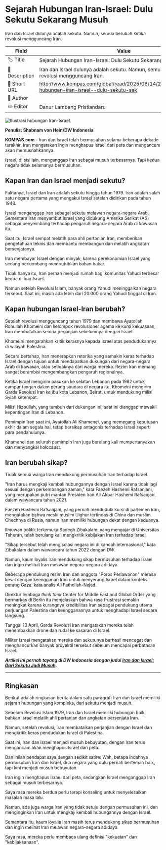 # Sejarah Hubungan Iran-Israel: Dulu Sekutu Sekarang Musuh

Iran dan Israel dulunya adalah sekutu. Namun, semua berubah ketika revolusi mengguncang Iran.

| Field         | Value                                                       |
|---------------|-------------------------------------------------------------|
| 🏷️ Title       | Sejarah Hubungan Iran-Israel: Dulu Sekutu Sekarang Musuh |
| 📝 Description | Iran dan Israel dulunya adalah sekutu. Namun, semua berubah ketika revolusi mengguncang Iran. |
| 🔗 Short URL   | http://www.kompas.com/global/read/2025/06/14/230100370/sejarah-hubungan-iran-israel--dulu-sekutu-sek |
| 👤 Author      |  |
| ✏️ Editor      | Danur Lambang Pristiandaru |

![Ilustrasi hubungan Iran-Israel.](https://asset.kompas.com/crops/NyD5tJKdbPz2JbcJtuH3B22o5wQ=/103x0:890x525/750x500/data/photo/2025/06/14/684d8f972c57a.jpg)

**Penulis: Shabnam von Hein/DW Indonesia**

**KOMPAS.com** - Iran dan Israel telah bermusuhan selama beberapa dekade terakhir. Iran mengatakan ingin menghapus Israel dari peta dan mengancam akan memusnahkannya. 

Israel, di sisi lain, menganggap Iran sebagai musuh terbesarnya. Tapi kedua negara tidak selamanya bermusuhan.

## Kapan Iran dan Israel menjadi sekutu?

Faktanya, Israel dan Iran adalah sekutu hingga tahun 1979. Iran adalah salah satu negara pertama yang mengakui Israel setelah didirikan pada tahun 1948. 

Israel menganggap Iran sebagai sekutu melawan negara-negara Arab. Sementara Iran menyambut Israel yang didukung Amerika Serikat (AS) sebagai penyeimbang terhadap pengaruh negara-negara Arab di kawasan itu.

Saat itu, Israel sempat melatih para ahli pertanian Iran, memberikan pengetahuan teknis dan membantu membangun dan melatih angkatan bersenjatanya. 

Iran membayar Israel dengan minyak, karena perekonomian Israel yang sedang berkembang membutuhkan bahan bakar.

Tidak hanya itu, Iran pernah menjadi rumah bagi komunitas Yahudi terbesar kedua di luar Israel.

Namun setelah Revolusi Islam, banyak orang Yahudi meninggalkan negara tersebut. Saat ini, masih ada lebih dari 20.000 orang Yahudi tinggal di Iran.

## Kapan hubungan Israel-Iran berubah?

Setelah revolusi mengguncang tahun 1979 dan membawa Ayatollah Rohullah Khomeini dan kelompok revolusioner agama ke kursi kekuasaan, Iran membatalkan semua perjanjian sebelumnya dengan Israel.

Khomeini mengarahkan kritik kerasnya kepada Israel atas pendudukannya di wilayah Palestina.

Secara bertahap, Iran menerapkan retorika yang semakin keras terhadap Israel dengan tujuan untuk mendapatkan dukungan dari negara-negara Arab di kawasan, atau setidaknya dari warga mereka. Rezim Iran memang sangat berambisi mengembangkan pengaruh regionalnya.

Ketika Israel mengirim pasukan ke selatan Lebanon pada 1982 untuk campur tangan dalam perang saudara di negara itu, Khomeini mengirim Garda Revolusi Iran ke ibu kota Lebanon, Beirut, untuk mendukung milisi Syiah setempat. 

Milisi Hizbullah, yang tumbuh dari dukungan ini, saat ini dianggap mewakili kepentingan Iran di Lebanon.

Pemimpin Iran saat ini, Ayatollah Ali Khamenei, yang memegang keputusan akhir dalam segala hal, tetap bersikap antagonis terhadap Israel seperti para pendahulunya. 

Khamenei dan seluruh pemimpin Iran juga berulang kali mempertanyakan dan menyangkal holocaust.

## Iran berubah sikap?

Tidak semua warga Iran mendukung permusuhan Iran terhadap Israel. 

\"Iran harus mengkaji kembali hubungannya dengan Israel karena tidak lagi sesuai dengan perkembangan zaman,\" kata Faezeh Hashemi Rafsanjani, yang merupakan putri mantan Presiden Iran Ali Akbar Hashemi Rafsanjani, dalam wawancara tahun 2021.

Faezeh Hashemi Rafsanjani, yang pernah menduduki kursi di parlemen Iran, mengatakan bahwa meski muslim Uighur tertindas di China dan muslim Chechnya di Rusia, namun Iran memiliki hubungan dekat dengan keduanya.

Ilmuwan politik terkemuka Sadegh Zibakalam, yang mengajar di Universitas Teheran, telah berulang kali mengkritik kebijakan Iran terhadap Israel. 

\"Sikap tersebut telah mengisolasi negara ini di kancah internasional," kata Zibakalam dalam wawancara tahun 2022 dengan *DW*.

Namun, kaum loyalis Iran mendukung sikap bermusuhan terhadap Israel dan ingin melihat Iran melawan negara-negara adidaya.

Beberapa pendukung rezim Iran dan anggota \"Poros Perlawanan" merasa kesal dengan keengganan Iran untuk menyerang Israel dalam konteks perang Gaza, kata analis Ali Fathollah-Nejad.

Direktur lembaga *think tank* Center for Middle East and Global Order yang bermarkas di Berlin itu menjelaskan bahwa rasa frustrasi semakin meningkat karena kurangnya kredibilitas Iran sebagai pendukung utama perjuangan Palestina dan keengganannya untuk menghadapi Israel secara langsung.

Tanggal 13 April, Garda Revolusi Iran mengatakan mereka telah menembakkan drone dan rudal ke sasaran di Israel.

Militer Israel mengatakan mereka dan sekutunya berhasil mencegat dan menghancurkan banyak proyektil tersebut sebelum mencapai perbatasan Israel. 

***Artikel ini pernah tayang di DW Indonesia dengan judul [Iran dan Israel: Dari Sekutu Jadi Musuh](https://www.dw.com/id/iran-israel-sekutu-jadi-musuh/a-68814497).***

---
## Ringkasan

Berikut adalah ringkasan berita dalam satu paragraf: Iran dan Israel memiliki sejarah hubungan yang kompleks, dari sekutu menjadi musuh.

 Sebelum Revolusi Islam 1979, Iran dan Israel memiliki hubungan baik, bahkan Israel melatih ahli pertanian dan angkatan bersenjata Iran.

 Namun, setelah revolusi, Iran membatalkan perjanjian dengan Israel dan mengkritik keras pendudukan Israel di Palestina.

 Saat ini, Iran dan Israel menjadi musuh bebuyutan, dengan Iran terus mengancam akan menghapus Israel dari peta.



Dan inilah pendapat saya dengan sedikit satire: Wah, betapa indahnya permusuhan Iran dan Israel, dua negara yang dulu pernah berteman baik, tapi kini menjadi musuh bebuyutan.

 Iran ingin menghapus Israel dari peta, sedangkan Israel menganggap Iran sebagai musuh terbesarnya.

 Saya rasa mereka berdua perlu terapi konseling untuk menyelesaikan masalah masa lalu.

 Namun, ada juga warga Iran yang tidak setuju dengan permusuhan ini, dan menginginkan Iran untuk mengkaji kembali hubungannya dengan Israel.

 Sementara itu, kaum loyalis Iran masih terus mendukung sikap bermusuhan dan ingin melihat Iran melawan negara-negara adidaya.

 Saya rasa, mereka perlu membaca ulang definisi "kekuatan" dan "kebijaksanaan".
